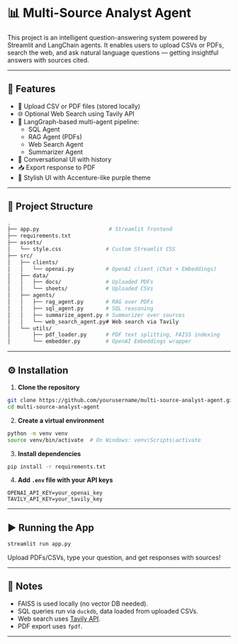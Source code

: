 
# 📊 Multi-Source Analyst Agent

This project is an intelligent question-answering system powered by Streamlit and LangChain agents. It enables users to upload CSVs or PDFs, search the web, and ask natural language questions — getting insightful answers with sources cited.

---

## 🚀 Features

- 📁 Upload CSV or PDF files (stored locally)
- 🌐 Optional Web Search using Tavily API
- 🤖 LangGraph-based multi-agent pipeline:
  - SQL Agent
  - RAG Agent (PDFs)
  - Web Search Agent
  - Summarizer Agent
- 📜 Conversational UI with history
- 📥 Export response to PDF
- 🌈 Stylish UI with Accenture-like purple theme

---

## 🧠 Project Structure

```bash
.
├── app.py                      # Streamlit frontend
├── requirements.txt
├── assets/
│   └── style.css              # Custom Streamlit CSS
├── src/
│   ├── clients/
│   │   └── openai.py          # OpenAI client (Chat + Embeddings)
│   ├── data/
│   │   ├── docs/              # Uploaded PDFs
│   │   └── sheets/            # Uploaded CSVs
│   ├── agents/
│   │   ├── rag_agent.py       # RAG over PDFs
│   │   ├── sql_agent.py       # SQL reasoning
│   │   ├── summarize_agent.py # Summarizer over sources
│   │   └── web_search_agent.py# Web search via Tavily
│   └── utils/
│       ├── pdf_loader.py      # PDF text splitting, FAISS indexing
│       └── embedder.py        # OpenAI Embeddings wrapper
```

---

## ⚙️ Installation

1. **Clone the repository**
```bash
git clone https://github.com/yourusername/multi-source-analyst-agent.git
cd multi-source-analyst-agent
```

2. **Create a virtual environment**
```bash
python -m venv venv
source venv/bin/activate  # On Windows: venv\Scripts\activate
```

3. **Install dependencies**
```bash
pip install -r requirements.txt
```

4. **Add `.env` file with your API keys**
```env
OPENAI_API_KEY=your_openai_key
TAVILY_API_KEY=your_tavily_key
```

---

## ▶️ Running the App

```bash
streamlit run app.py
```

Upload PDFs/CSVs, type your question, and get responses with sources!

---

## 📌 Notes

- FAISS is used locally (no vector DB needed).
- SQL queries run via `duckdb`, data loaded from uploaded CSVs.
- Web search uses [Tavily API](https://app.tavily.com/).
- PDF export uses `fpdf`.

---



